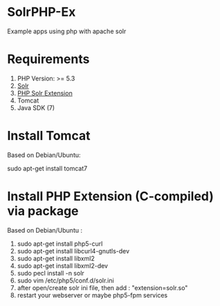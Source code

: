 SolrPHP-Ex
==================

Example apps using php with apache solr

Requirements
=============

1. PHP Version: >= 5.3
2. [Solr](http://lucene.apache.org/solr/downloads.html)
3. [PHP Solr Extension](http://www.php.net/manual/en/solr.installation.php)
4. Tomcat
5. Java SDK (7)

Install Tomcat
==============

Based on Debian/Ubuntu:

sudo apt-get install tomcat7


Install PHP Extension (C-compiled) via package
==============================================

Based on Debian/Ubuntu :

1. sudo apt-get install php5-curl
2. sudo apt-get install libcurl4-gnutls-dev
3. sudo apt-get install libxml2
4. sudo apt-get install libxml2-dev
5. sudo pecl install -n solr
6. sudo vim /etc/php5/conf.d/solr.ini
7. after open/create solr ini file, then add : "extension=solr.so"
8. restart your webserver or maybe php5-fpm services